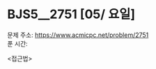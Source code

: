 #  BJS5__2751 [05/ 요일] </br>
문제 주소:  https://www.acmicpc.net/problem/2751 </br>
푼 시간:   </br>

<접근법>
```

```


```java


```